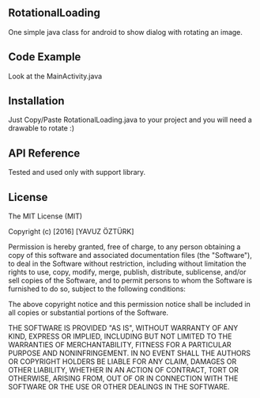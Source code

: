## RotationalLoading

One simple java class for android to show dialog with rotating an image.

## Code Example

Look at the MainActivity.java

## Installation

Just Copy/Paste RotationalLoading.java to your project and  you will need a drawable to rotate :)

## API Reference

Tested and used only with support library.

## License

The MIT License (MIT)

Copyright (c) [2016] [YAVUZ ÖZTÜRK]

Permission is hereby granted, free of charge, to any person obtaining a copy
of this software and associated documentation files (the "Software"), to deal
in the Software without restriction, including without limitation the rights
to use, copy, modify, merge, publish, distribute, sublicense, and/or sell
copies of the Software, and to permit persons to whom the Software is
furnished to do so, subject to the following conditions:

The above copyright notice and this permission notice shall be included in all
copies or substantial portions of the Software.

THE SOFTWARE IS PROVIDED "AS IS", WITHOUT WARRANTY OF ANY KIND, EXPRESS OR
IMPLIED, INCLUDING BUT NOT LIMITED TO THE WARRANTIES OF MERCHANTABILITY,
FITNESS FOR A PARTICULAR PURPOSE AND NONINFRINGEMENT. IN NO EVENT SHALL THE
AUTHORS OR COPYRIGHT HOLDERS BE LIABLE FOR ANY CLAIM, DAMAGES OR OTHER
LIABILITY, WHETHER IN AN ACTION OF CONTRACT, TORT OR OTHERWISE, ARISING FROM,
OUT OF OR IN CONNECTION WITH THE SOFTWARE OR THE USE OR OTHER DEALINGS IN THE
SOFTWARE.
